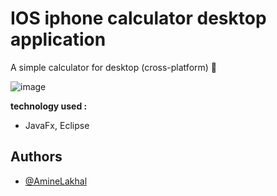 
#  IOS iphone calculator desktop application

A simple calculator for desktop (cross-platform) 🧮

![image](https://user-images.githubusercontent.com/96929412/185537409-2857a488-deea-40d0-9f93-2c527ddbf940.png)

**technology used :**
- JavaFx, Eclipse

## Authors
- [@AmineLakhal](https://github.com/aminelkl)

